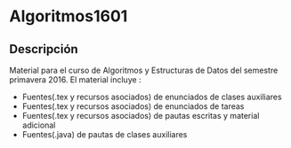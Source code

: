 # Algoritmos1601

## Descripción

Material para el curso de Algoritmos y Estructuras de Datos del semestre primavera 2016.
El material incluye :
* Fuentes(.tex y recursos asociados) de enunciados de clases auxiliares
* Fuentes(.tex y recursos asociados) de enunciados de tareas
* Fuentes(.tex y recursos asociados) de pautas escritas y material adicional
* Fuentes(.java) de pautas de clases auxiliares
